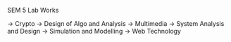 SEM 5 Lab Works

-> Crypto
-> Design of Algo and Analysis
-> Multimedia
-> System Analysis and Design
-> Simulation and Modelling
-> Web Technology